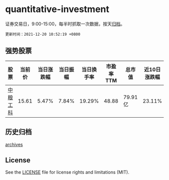 # quantitative-investment

证券交易日，9:00-15:00，每半时抓取一次数据，按天[归档](archives)。

`更新时间：2021-12-20 10:52:19 +0800`

## 强势股票

|股票|当前价|当日涨跌幅|当日振幅|当日换手率|市盈率TTM|总市值|近10日涨跌幅|
|----|----|----|----|----|----|----|----|
|[中粮工科](https://xueqiu.com/S/SZ301058)|15.61|5.47%|7.84%|19.29%|48.88|79.91亿|23.11%|

## 历史归档

[archives](archives)

## License

See the [LICENSE](LICENSE) file for license rights and limitations (MIT).